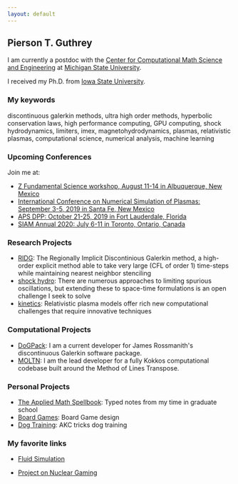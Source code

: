 ```yaml
---
layout: default
---
```


## Pierson T. Guthrey

I am currently a postdoc with the [Center for Computational Math Science and Engineering](https://cmse.msu.edu/) at [Michigan State University](https://msu.edu/).

I received my Ph.D. from [Iowa State University](https://math.iastate.edu/).

### My keywords

discontinuous galerkin methods, ultra high order methods, hyperbolic conservation laws, high performance computing, GPU computing, shock hydrodynamics, limiters, imex, magnetohydrodynamics, plasmas, relativistic plasmas, computational science, numerical analysis,  machine learning

### Upcoming Conferences
Join me at:
* [Z Fundamental Science workshop, August 11-14 in Albuquerque, New Mexico](https://www.sandia.gov/Pulsed-Power/workshop/2019.html)
* [International Conference on Numerical Simulation of Plasmas: September 3-5, 2019 in Santa Fe, New Mexico](http://www.cvent.com/events/2019-international-conference-on-numerical-simulation-of-plasmas/event-summary-d2defee1f9094b9ea11198d394de97cd.aspx?dvce=1)
* [APS DPP: October 21-25, 2019 in Fort Lauderdale, Florida](https://www.aps.org/units/dpp/meetings/meeting.cfm?name=DPP19)
* [SIAM Annual 2020: July 6-11 in Toronto, Ontario, Canada](https://www.siam.org/Conferences/CM/Conference/an20) 

### Research Projects

*  [RIDG](./ridg): The Regionally Implicit Discontinious Galerkin method, a high-order explicit method able to take very large (CFL of order 1) time-steps while maintaining nearest neighbor stenciling
*  [shock hydro](./shocks): There are numerous approaches to limiting spurious oscillations, but extending these to space-time formulations is an open challenge I seek to solve
*  [kinetics](./kinetics): Relativistic plasma models offer rich new computational challenges that require innovative techniques

### Computational Projects

*  [DoGPack](http://www.dogpack-code.org/): I am a current developer for James Rossmanith's discontinuous Galerkin software package. 
*  [MOLTN](./moltn):  I am the lead developer for a fully Kokkos computational codebase built around the Method of Lines Transpose.  

### Personal Projects

*  [The Applied Math Spellbook](./spellbook): Typed notes from my time in graduate school
*  [Board Games](./boardgames): Board Game design
*  [Dog Training](./dogtraining): AKC tricks dog training


### My favorite links 

* [Fluid Simulation](https://paveldogreat.github.io/WebGL-Fluid-Simulation/)

* [Project on Nuclear Gaming](https://pong.berkeley.edu/)
